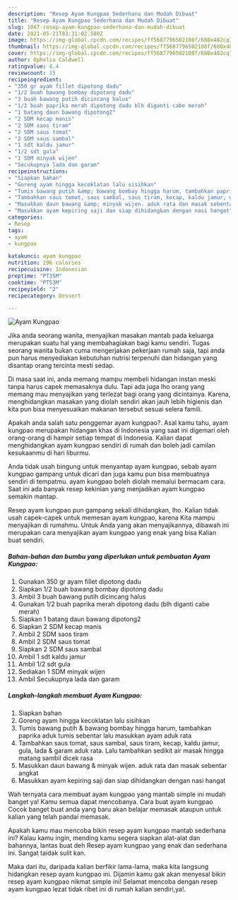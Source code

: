 ```yaml
---
description: "Resep Ayam Kungpao Sederhana dan Mudah Dibuat"
title: "Resep Ayam Kungpao Sederhana dan Mudah Dibuat"
slug: 1047-resep-ayam-kungpao-sederhana-dan-mudah-dibuat
date: 2021-05-21T03:31:02.580Z
image: https://img-global.cpcdn.com/recipes/ff5687796502108f/680x482cq70/ayam-kungpao-foto-resep-utama.jpg
thumbnail: https://img-global.cpcdn.com/recipes/ff5687796502108f/680x482cq70/ayam-kungpao-foto-resep-utama.jpg
cover: https://img-global.cpcdn.com/recipes/ff5687796502108f/680x482cq70/ayam-kungpao-foto-resep-utama.jpg
author: Ophelia Caldwell
ratingvalue: 4.4
reviewcount: 15
recipeingredient:
- "350 gr ayam fillet dipotong dadu"
- "1/2 buah bawang bombay dipotong dadu"
- "3 buah bawang putih dicincang halus"
- "1/2 buah paprika merah dipotong dadu blh diganti cabe merah"
- "1 batang daun bawang dipotong2"
- "2 SDM kecap manis"
- "2 SDM saos tiram"
- "2 SDM saus tomat"
- "2 SDM saus sambal"
- "1 sdt kaldu jamur"
- "1/2 sdt gula"
- "1 SDM minyak wijen"
- "Secukupnya lada dan garam"
recipeinstructions:
- "Siapkan bahan"
- "Goreng ayam hingga kecoklatan lalu sisihkan"
- "Tumis bawang putih &amp; bawang bombay hingga harum, tambahkan paprika aduk tumis sebentar lalu masukkan ayam aduk rata"
- "Tambahkan saus tomat, saus sambal, saus tiram, kecap, kaldu jamur, gula, lada &amp; garam aduk rata. Lalu tambahkan sedikit air masak hingga matang sambil dicek rasa"
- "Masukkan daun bawang &amp; minyak wijen. aduk rata dan masak sebentar angkat"
- "Masukkan ayam kepiring saji dan siap dihidangkan dengan nasi hangat"
categories:
- Resep
tags:
- ayam
- kungpao

katakunci: ayam kungpao 
nutrition: 296 calories
recipecuisine: Indonesian
preptime: "PT35M"
cooktime: "PT53M"
recipeyield: "2"
recipecategory: Dessert

---
```



![Ayam Kungpao](https://img-global.cpcdn.com/recipes/ff5687796502108f/680x482cq70/ayam-kungpao-foto-resep-utama.jpg)

Jika anda seorang wanita, menyajikan masakan mantab pada keluarga merupakan suatu hal yang membahagiakan bagi kamu sendiri. Tugas seorang  wanita bukan cuma mengerjakan pekerjaan rumah saja, tapi anda pun harus menyediakan kebutuhan nutrisi terpenuhi dan hidangan yang disantap orang tercinta mesti sedap.

Di masa  saat ini, anda memang mampu membeli hidangan instan meski tanpa harus capek memasaknya dulu. Tapi ada juga lho orang yang memang mau menyajikan yang terlezat bagi orang yang dicintainya. Karena, menghidangkan masakan yang diolah sendiri akan jauh lebih higienis dan kita pun bisa menyesuaikan makanan tersebut sesuai selera famili. 



Apakah anda salah satu penggemar ayam kungpao?. Asal kamu tahu, ayam kungpao merupakan hidangan khas di Indonesia yang saat ini digemari oleh orang-orang di hampir setiap tempat di Indonesia. Kalian dapat menghidangkan ayam kungpao sendiri di rumah dan boleh jadi camilan kesukaanmu di hari liburmu.

Anda tidak usah bingung untuk menyantap ayam kungpao, sebab ayam kungpao gampang untuk dicari dan juga kamu pun bisa membuatnya sendiri di tempatmu. ayam kungpao boleh diolah memalui bermacam cara. Saat ini ada banyak resep kekinian yang menjadikan ayam kungpao semakin mantap.

Resep ayam kungpao pun gampang sekali dihidangkan, lho. Kalian tidak usah capek-capek untuk memesan ayam kungpao, karena Kita mampu menyajikan di rumahmu. Untuk Anda yang akan menyajikannya, dibawah ini merupakan cara menyajikan ayam kungpao yang enak yang bisa Kalian buat sendiri.

<!--inarticleads1-->

##### Bahan-bahan dan bumbu yang diperlukan untuk pembuatan Ayam Kungpao:

1. Gunakan 350 gr ayam fillet dipotong dadu
1. Siapkan 1/2 buah bawang bombay dipotong dadu
1. Ambil 3 buah bawang putih dicincang halus
1. Gunakan 1/2 buah paprika merah dipotong dadu (blh diganti cabe merah)
1. Siapkan 1 batang daun bawang dipotong2
1. Siapkan 2 SDM kecap manis
1. Ambil 2 SDM saos tiram
1. Ambil 2 SDM saus tomat
1. Siapkan 2 SDM saus sambal
1. Ambil 1 sdt kaldu jamur
1. Ambil 1/2 sdt gula
1. Sediakan 1 SDM minyak wijen
1. Ambil Secukupnya lada dan garam




<!--inarticleads2-->

##### Langkah-langkah membuat Ayam Kungpao:

1. Siapkan bahan
1. Goreng ayam hingga kecoklatan lalu sisihkan
1. Tumis bawang putih &amp; bawang bombay hingga harum, tambahkan paprika aduk tumis sebentar lalu masukkan ayam aduk rata
1. Tambahkan saus tomat, saus sambal, saus tiram, kecap, kaldu jamur, gula, lada &amp; garam aduk rata. Lalu tambahkan sedikit air masak hingga matang sambil dicek rasa
1. Masukkan daun bawang &amp; minyak wijen. aduk rata dan masak sebentar angkat
1. Masukkan ayam kepiring saji dan siap dihidangkan dengan nasi hangat




Wah ternyata cara membuat ayam kungpao yang mantab simple ini mudah banget ya! Kamu semua dapat mencobanya. Cara buat ayam kungpao Cocok banget buat anda yang baru akan belajar memasak ataupun untuk kalian yang telah pandai memasak.

Apakah kamu mau mencoba bikin resep ayam kungpao mantab sederhana ini? Kalau kamu ingin, mending kamu segera siapkan alat-alat dan bahannya, lantas buat deh Resep ayam kungpao yang enak dan sederhana ini. Sangat taidak sulit kan. 

Maka dari itu, daripada kalian berfikir lama-lama, maka kita langsung hidangkan resep ayam kungpao ini. Dijamin kamu gak akan menyesal bikin resep ayam kungpao nikmat simple ini! Selamat mencoba dengan resep ayam kungpao lezat tidak ribet ini di rumah kalian sendiri,ya!.

